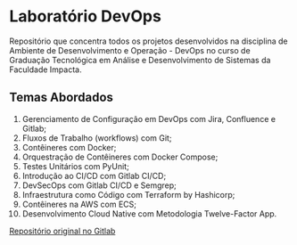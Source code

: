 # Laboratório DevOps

Repositório que concentra todos os projetos desenvolvidos na disciplina de Ambiente de Desenvolvimento e Operação - DevOps no curso de Graduação Tecnológica em Análise e Desenvolvimento de Sistemas da Faculdade Impacta.

## Temas Abordados

1. Gerenciamento de Configuração em DevOps com Jira, Confluence e Gitlab;
2. Fluxos de Trabalho (workflows) com Git;
3. Contêineres com Docker;
4. Orquestração de Contêineres com Docker Compose;
5. Testes Unitários com PyUnit;
6. Introdução ao CI/CD com Gitlab CI/CD;
7. DevSecOps com Gitlab CI/CD e Semgrep;
8. Infraestrutura como Código com Terraform by Hashicorp;
9. Contêineres na AWS com ECS;
10. Desenvolvimento Cloud Native com Metodologia Twelve-Factor App.

[Repositório original no Gitlab](https://gitlab.com/lab-impacta/)